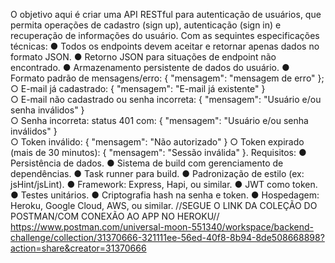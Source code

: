 O objetivo aqui é criar uma API RESTful para autenticação de usuários, que permita operações de cadastro (sign up), autenticação (sign in) e recuperação de informações do usuário.
Com as sequintes especificações técnicas:
●     Todos os endpoints devem aceitar e retornar apenas dados no formato JSON.
●     Retorno JSON para situações de endpoint não encontrado.
●     Armazenamento persistente de dados do usuário.
●     Formato padrão de mensagens/erro: { "mensagem": "mensagem de erro" };
○     E-mail já cadastrado:         { "mensagem": "E-mail já existente" }   
○     E-mail não cadastrado ou senha incorreta: { "mensagem": "Usuário e/ou senha inválidos" }   
○     Senha incorreta: status 401 com: { "mensagem": "Usuário e/ou senha inválidos" }   
○     Token inválido: { "mensagem": "Não autorizado" }
○     Token expirado (mais de 30 minutos): { "mensagem": "Sessão inválida" }.
Requisitos:
●     Persistência de dados.
●     Sistema de build com gerenciamento de dependências.
●     Task runner para build.
●     Padronização de estilo (ex: jsHint/jsLint).
●     Framework: Express, Hapi, ou similar.
●     JWT como token.
●     Testes unitários.
●     Criptografia hash na senha e token.
●     Hospedagem: Heroku, Google Cloud, AWS, ou similar.
//SEGUE O LINK DA COLEÇÃO DO POSTMAN/COM CONEXÃO AO APP NO HEROKU//
https://www.postman.com/universal-moon-551340/workspace/backend-challenge/collection/31370666-321111ee-56ed-40f8-8b94-8de508668898?action=share&creator=31370666

